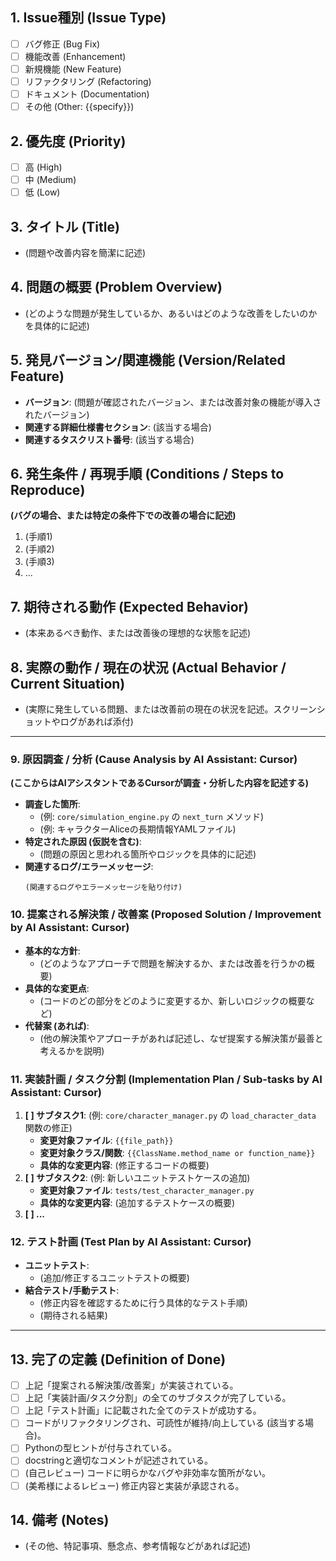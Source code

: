 ## 1. Issue種別 (Issue Type)

* [ ] バグ修正 (Bug Fix)
* [ ] 機能改善 (Enhancement)
* [ ] 新規機能 (New Feature)
* [ ] リファクタリング (Refactoring)
* [ ] ドキュメント (Documentation)
* [ ] その他 (Other: {{specify}})

## 2. 優先度 (Priority)

* [ ] 高 (High)
* [ ] 中 (Medium)
* [ ] 低 (Low)

## 3. タイトル (Title)

* (問題や改善内容を簡潔に記述)

## 4. 問題の概要 (Problem Overview)

* (どのような問題が発生しているか、あるいはどのような改善をしたいのかを具体的に記述)

## 5. 発見バージョン/関連機能 (Version/Related Feature)

* **バージョン**: (問題が確認されたバージョン、または改善対象の機能が導入されたバージョン)
* **関連する詳細仕様書セクション**: (該当する場合)
* **関連するタスクリスト番号**: (該当する場合)

## 6. 発生条件 / 再現手順 (Conditions / Steps to Reproduce)

**(バグの場合、または特定の条件下での改善の場合に記述)**

1.  (手順1)
2.  (手順2)
3.  (手順3)
4.  ...

## 7. 期待される動作 (Expected Behavior)

* (本来あるべき動作、または改善後の理想的な状態を記述)

## 8. 実際の動作 / 現在の状況 (Actual Behavior / Current Situation)

* (実際に発生している問題、または改善前の現在の状況を記述。スクリーンショットやログがあれば添付)

---

### 9. 原因調査 / 分析 (Cause Analysis by AI Assistant: Cursor)

**(ここからはAIアシスタントであるCursorが調査・分析した内容を記述する)**

* **調査した箇所**:
    * (例: `core/simulation_engine.py` の `next_turn` メソッド)
    * (例: キャラクターAliceの長期情報YAMLファイル)
* **特定された原因 (仮説を含む)**:
    * (問題の原因と思われる箇所やロジックを具体的に記述)
* **関連するログ/エラーメッセージ**:
    ```
    (関連するログやエラーメッセージを貼り付け)
    ```

### 10. 提案される解決策 / 改善案 (Proposed Solution / Improvement by AI Assistant: Cursor)

* **基本的な方針**:
    * (どのようなアプローチで問題を解決するか、または改善を行うかの概要)
* **具体的な変更点**:
    * (コードのどの部分をどのように変更するか、新しいロジックの概要など)
* **代替案 (あれば)**:
    * (他の解決策やアプローチがあれば記述し、なぜ提案する解決策が最善と考えるかを説明)

### 11. 実装計画 / タスク分割 (Implementation Plan / Sub-tasks by AI Assistant: Cursor)

1.  **[ ] サブタスク1**: (例: `core/character_manager.py` の `load_character_data` 関数の修正)
    * **変更対象ファイル**: `{{file_path}}`
    * **変更対象クラス/関数**: `{{ClassName.method_name or function_name}}`
    * **具体的な変更内容**: (修正するコードの概要)
2.  **[ ] サブタスク2**: (例: 新しいユニットテストケースの追加)
    * **変更対象ファイル**: `tests/test_character_manager.py`
    * **具体的な変更内容**: (追加するテストケースの概要)
3.  **[ ] ...**

### 12. テスト計画 (Test Plan by AI Assistant: Cursor)

* **ユニットテスト**:
    * (追加/修正するユニットテストの概要)
* **結合テスト/手動テスト**:
    * (修正内容を確認するために行う具体的なテスト手順)
    * (期待される結果)

---

## 13. 完了の定義 (Definition of Done)

* [ ] 上記「提案される解決策/改善案」が実装されている。
* [ ] 上記「実装計画/タスク分割」の全てのサブタスクが完了している。
* [ ] 上記「テスト計画」に記載された全てのテストが成功する。
* [ ] コードがリファクタリングされ、可読性が維持/向上している (該当する場合)。
* [ ] Pythonの型ヒントが付与されている。
* [ ] docstringと適切なコメントが記述されている。
* [ ] (自己レビュー) コードに明らかなバグや非効率な箇所がない。
* [ ] (美希様によるレビュー) 修正内容と実装が承認される。

## 14. 備考 (Notes)

* (その他、特記事項、懸念点、参考情報などがあれば記述)
